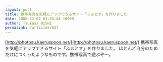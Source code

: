```yaml
---
layout: post
title: 携帯写真を気軽にアップできるサイト「ふぉとす」を作りました
date: 2008-11-02 02:33:44 +0900
author: Tsukasa OISHI
permalink: /articles/627
---
```


[http://photosu.kaeruspoon.net/](http://photosu.kaeruspoon.net/)
携帯写真を気軽にアップできるサイト「ふぉとす」を作りました。
ほとんど自分のためだけにつくったようなものです。携帯写真で遊ぶぞ～。

